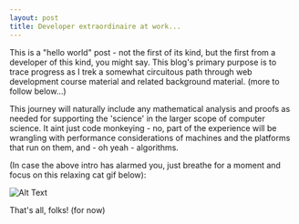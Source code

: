 ```yaml
---
layout: post
title: Developer extraordinaire at work...
---
```


This is a "hello world" post - not the first of its kind, but the first from a developer of this kind, you might say.  This blog's primary purpose is to trace progress as I trek a somewhat circuitous path through web development course material and related background material. (more to follow below...)

This journey will naturally include any mathematical analysis and proofs as needed for supporting the 'science' in the larger scope of computer science.  It aint just code monkeying - no, part of the experience will be wrangling with performance considerations of machines and the platforms that run on them, and - oh yeah - algorithms.  

(In case the above intro has alarmed you, just breathe for a moment and focus on this relaxing cat gif below):

![Alt Text](https://media.giphy.com/media/3oriO0OEd9QIDdllqo/giphy.gif)


That's all, folks!  (for now)
